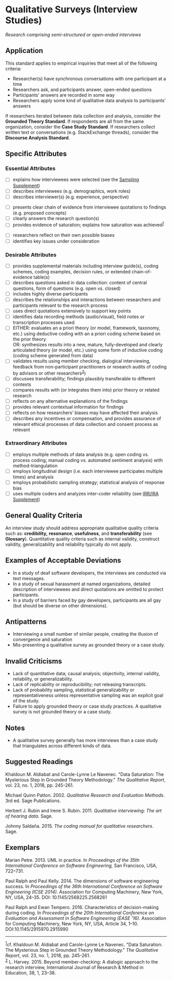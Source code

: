 # Qualitative Surveys (Interview Studies) 
<standard name="Qualitative Surveys (Interview Studies)">



_<desc>Research comprising semi-structured or open-ended interviews</desc>_


## Application 

This standard applies to empirical inquiries that meet all of the
following criteria:

-   Researcher(s) have synchronous conversations with one participant at
    a time
-   Researchers ask, and participants answer, open-ended questions
-   Participants' answers are recorded in some way
-   Researchers apply some kind of qualitative data analysis to
    participants' answers

If researchers iterated between data collection and analysis, consider
the **Grounded Theory Standard**. If respondents are all from the same
organization, consider the **Case Study Standard**. If researchers
collect written text or conversations (e.g. StackExchange threads),
consider the **Discourse Analysis Standard**.

## Specific Attributes

### Essential Attributes	
<checklist name="Essential">

<method>    
    
- [ ]	explains how interviewees were selected (see the [Sampling Supplement](https://github.com/acmsigsoft/EmpiricalStandards/blob/master/Supplements/Sampling.md))
- [ ]	describes interviewees (e.g. demographics, work roles)
- [ ]   describes interviewer(s) (e.g. experience, perspective)     
    
<results>    
    
- [ ]	presents clear chain of evidence from interviewee quotations to findings (e.g. proposed concepts)
- [ ]	clearly answers the research question(s)
- [ ]	provides evidence of saturation; explains how saturation was achieved<sup>[1](#myfootnote1)</sup>
    
<discussion>
    
 - [ ]   researchers reflect on their own possible biases
 - [ ]   identifies key issues under consideration
    
</checklist>
     
### Desirable Attributes	
<checklist name="Desirable">

- [ ]	provides supplemental materials including interview guide(s), coding schemes, coding examples, decision rules, or extended chain-of-evidence table(s)
- [ ]   describes questions asked in data collection: content of central questions, form of questions (e.g. open vs. closed)
- [ ]	includes highly diverse participants
- [ ]   describes the relationships and interactions between researchers and participants relevant to the research process
- [ ]	uses direct quotations extensively to support key points
- [ ]   identifies data recording methods (audio/visual), field notes or transcription processes used
- [ ]	EITHER: evaluates an a priori theory (or model, framework, taxonomy, etc.) using deductive coding with an a priori coding scheme based on the prior theory    
     OR: synthesizes results into a new, mature, fully-developed and clearly articulated theory (or model, etc.) using some form of inductive coding (coding scheme generated from data)
- [ ]   validates results using member checking, dialogical interviewing, feedback from non-participant practitioners or research audits of coding by advisors or other researchers<sup>[2](#myfootnote2)</sup>)
- [ ]	discusses transferability; findings plausibly transferable to different contexts
- [ ]	compares results with (or integrates them into) prior theory or related research
- [ ]   reflects on any alternative explanations of the findings
- [ ]   provides relevant contextual information for findings
- [ ]	reflects on how researchers’ biases may have affected their analysis
- [ ]   describes any incentives or compensation, and provides assurance of relevant ethical processes of data collection and consent process as relevant
</checklist>
     
### Extraordinary Attributes	
<checklist name="Extraordinary">

- [ ]	employs multiple methods of data analysis (e.g. open coding vs. process coding; manual coding vs. automated sentiment analysis) with method-triangulation
- [ ]	employs longitudinal design (i.e. each interviewee participates multiple times) and analysis
- [ ]	employs probabilistic sampling strategy; statistical analysis of response bias
- [ ]	uses multiple coders and analyzes inter-coder reliability (see [IRR/IRA Supplement](https://github.com/acmsigsoft/EmpiricalStandards/blob/master/Supplements/InterRaterReliabilityAndAgreement.md))
</checklist>

## General Quality Criteria

An interview study should address appropriate qualitative quality
criteria such as: **credibility,** **resonance**, **usefulness**, and
**transferability** (see **Glossary**). Quantitative quality criteria
such as internal validity, construct validity, generalizability and
reliability typically do not apply.

## Examples of Acceptable Deviations

-   In a study of deaf software developers, the interviews are conducted
    via text messages.
-   In a study of sexual harassment at named organizations, detailed
    description of interviewees and direct quotations are omitted to
    protect participants.
-   In a study of barriers faced by gay developers, participants are all
    gay (but should be diverse on other dimensions).

## Antipatterns 

-   Interviewing a small number of similar people, creating the illusion
    of convergence and saturation
-   Mis-presenting a qualitative survey as grounded theory or a case
    study.

## Invalid Criticisms 

-   Lack of quantitative data; causal analysis; objectivity, internal
    validity, reliability, or generalizability.
-   Lack of replicability or reproducibility; not releasing transcripts.
-   Lack of probability sampling, statistical generalizability or
    representativeness unless representative sampling was an explicit
    goal of the study.
-   Failure to apply grounded theory or case study practices. A
    qualitative survey is not grounded theory or a case study.

## Notes 

-   A qualitative survey generally has more interviews than a case study
    that triangulates across different kinds of data.

## Suggested Readings 

Khaldoun M. Aldiabat and Carole-Lynne Le Navenec. "Data Saturation: The Mysterious Step in Grounded Theory Methodology." _The Qualitative Report_, vol. 23, no. 1, 2018, pp. 245-261.
    
Michael Quinn Patton. 2002. *Qualitative Research and Evaluation Methods*. 3rd ed. Sage Publications.

Herbert J. Rubin and Irene S. Rubin. 2011. *Qualitative interviewing: The art of hearing data*. Sage.

Johnny Saldaña. 2015. *The coding manual for qualitative researchers*. Sage.

## Exemplars 

Marian Petre. 2013. UML in practice. In *Proceedings of the 35th International Conference on Software Engineering,* San Francisco, USA, 722–731.

Paul Ralph and Paul Kelly. 2014. The dimensions of software engineering success. In *Proceedings of the 36th International Conference on Software Engineering (ICSE 2014)*. Association for Computing Machinery, New York, NY, USA, 24–35. DOI: 10.1145/2568225.2568261

Paul Ralph and Ewan Tempero. 2016. Characteristics of decision-making during coding. In *Proceedings of the 20th International Conference on Evaluation and Assessment in Software Engineering (EASE '16).* Association for Computing Machinery, New York, NY, USA, Article 34, 1–10. DOI:10.1145/2915970.2915990

---
<footnote><sup>[1](#myfootnote1)</sup>cf. Khaldoun M. Aldiabat and Carole-Lynne Le Navenec. "Data Saturation: The Mysterious Step in Grounded Theory Methodology." _The Qualitative Report_, vol. 23, no. 1, 2018, pp. 245-261.</footnote><br> 
<footnote><sup>[2](#myfootnote2)</sup> L. Harvey. 2015. Beyond member-checking: A dialogic approach to the research interview, International Journal of Research & Method in Education, 38, 1, 23–38.</footnote><br>
</standard>
